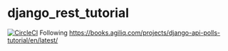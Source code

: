 # django_rest_tutorial
[![CircleCI](https://circleci.com/gh/eskemojoe007/django_rest_tutorial.svg?style=shield)](https://circleci.com/gh/eskemojoe007/django_rest_tutorial)
Following https://books.agiliq.com/projects/django-api-polls-tutorial/en/latest/
